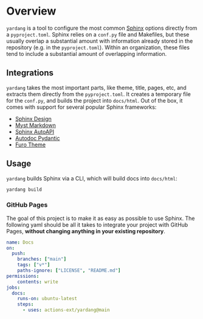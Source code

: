 # Overview

`yardang` is a tool to configure the most common [Sphinx](https://www.sphinx-doc.org/en/master/) options directly from a `pyproject.toml`.
Sphinx relies on a `conf.py` file and Makefiles, but these usually overlap a substantial amount with information already stored in the repository (e.g. in the `pyproject.toml`).
Within an organization, these files tend to include a substantial amount of overlapping information.

## Integrations

`yardang` takes the most important parts, like theme, title, pages, etc, and extracts them directly from the `pyproject.toml`.
It creates a temporary file for the `conf.py`, and builds the project into `docs/html`.
Out of the box, it comes with support for several popular Sphinx frameworks:

- [Sphinx Design](https://sphinx-design.readthedocs.io/en/latest/)
- [Myst Markdown](https://jupyterbook.org/en/stable/content/myst.html)
- [Sphinx AutoAPI](https://sphinx-autoapi.readthedocs.io/en/latest/)
- [Autodoc Pydantic](https://autodoc-pydantic.readthedocs.io/en/stable/users/examples.html)
- [Furo Theme](https://github.com/pradyunsg/furo)

## Usage

`yardang` builds Sphinx via a CLI, which will build docs into `docs/html`:

```bash
yardang build
```

### GitHub Pages

The goal of this project is to make it as easy as possible to use Sphinx.
The following yaml should be all it takes to integrate your project with GitHub Pages, **without changing anything in your existing repository**.

```yaml
name: Docs
on:
  push:
    branches: ["main"]
    tags: ["v*"]
    paths-ignore: ["LICENSE", "README.md"]
permissions:
    contents: write
jobs:
  docs:
    runs-on: ubuntu-latest
    steps:
      - uses: actions-ext/yardang@main
```
